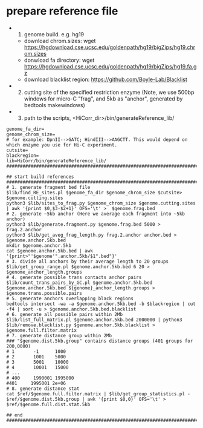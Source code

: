 
# prepare reference file ##########################################################################################
- 1. genome build. e.g. hg19
  - download chrom.sizes: wget https://hgdownload.cse.ucsc.edu/goldenpath/hg19/bigZips/hg19.chrom.sizes
  - donwload fa directory: wget https://hgdownload.cse.ucsc.edu/goldenpath/hg19/bigZips/hg19.fa.gz
  - download blacklist region: https://github.com/Boyle-Lab/Blacklist
- 2. cutting site of the specified restriction enzyme (Note, we use 500bp windows for micro-C "frag", and 5kb as "anchor", generated by bedtools makewindows)
- 3. path to the scripts, <HiCorr_dir>/bin/generateReference_lib/
```
genome_fa_dir=
genome_chrom_size=
# for example: DpnII-->GATC; HindIII-->AAGCTT. This would depend on which enzyme you use for Hi-C experiment. 
cutsite=
blackregion=
lib=HiCorr/bin/generateReference_lib/
###########################################################################################################

## start build references #################################################################################
# 1. generate fragment bed file
$lib/find_RE_sites.pl $genome_fa_dir $genome_chrom_size $cutsite> $genome.cutting.sites 
python3 $lib/sites_to_frag.py $genome_chrom_size $genome.cutting.sites | awk '{print $0,$3-$2+1}' OFS='\t' >  $genome.frag.bed
# 2. generate ~5kb anchor (Here we average each fragment into ~5kb anchor)
python3 $lib/generate.fragment.py $genome.frag.bed 5000 > frag.2.anchor 
python3 $lib/get_aveg_frag_length.py frag.2.anchor anchor.bed > $genome.anchor.5kb.bed
mkdir $genome.anchor.5kb
cat $genome.anchor.5kb.bed | awk '{print>"'$genome'".anchor.5kb/$1".bed"}'
# 3. divide all anchors by their average length to 20 groups
$lib/get_group_range.pl $genome.anchor.5kb.bed 6 20 > $genome_anchor_length.groups
# 4. generate possible trans contacts anchor pairs
$lib/count_trans_pairs_by_GC.pl $genome.anchor.5kb.bed $genome.anchor.5kb.bed ${genome}_anchor_length.groups > $genome.trans.possible.pairs
# 5. generate anchors overlapping black regions
bedtools intersect -wa -a $genome.anchor.5kb.bed -b $blackregion | cut -f4 | sort -u > $genome.anchor.5kb.bed.blacklist
# 6. generate all possible pairs within 2Mb
$lib/list_full_matrix.pl $genome.anchor.5kb.bed 2000000 | python3 $lib/remove.blacklist.py $genome.anchor.5kb.blacklist > $genome.full.filter.matrix 
# 7. generate distance group within 2Mb
### "$genome.dist.5kb.group" contains distance groups (401 groups for 200,0000)
# 1       -1      1000
# 2       1001    5000
# 3       5001    10000
# 4       10001   15000
# ...
# 400     1990001 1995000
#401     1995001 2e+06
# 8. generate distance stat 
cat $ref/$genome.full.filter.matrix | $lib/get_group_statistics.pl - $ref/$genome.dist.5kb.group | awk '{print $0,0}' OFS='\t' > $ref/$genome.full.dist.stat.5kb

## end  ####################################################################################################
```
